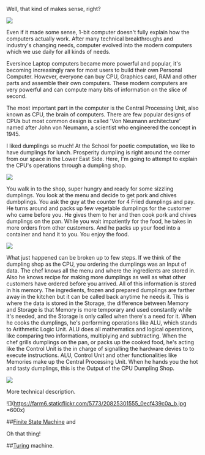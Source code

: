 Well, that kind of makes sense, right? 

![](https://farm1.staticflickr.com/743/20774209011_a520def1b5_o.jpg)

Even if it made some sense, 1-bit computer doesn't fully explain how the computers actually work. After many technical breakthroughs and industry's changing needs, computer evolved into the modern computers which we use daily for all kinds of needs.

Eversince Laptop computers became more powerful and popular, it's becoming increasingly rare for most users to build their own Personal Computer. However, everyone can buy CPU, Graphics card, RAM and other parts and assemble their own computers.  These modern computers are very powerful and can compute many bits of information on the slice of second. 

The most important part in the computer is the Central Processing Unit, also known as CPU, the brain of computers. There are few popular designs of CPUs but most common design is called 'Von Neumann architecture' named after John von Neumann, a scientist who engineered the concept in 1945. 



 
I liked dumplings so much!
At the School for poetic computation, we like to have dumplings for lunch. Prosperity dumpling is right around the corner from our space in the Lower East Side. Here, I'm going to attempt to explain the CPU's operations through a dumpling shop. 

![](https://farm6.staticflickr.com/5670/20633401616_870e7d25bd_z.jpg)

You walk in to the shop, super hungry and ready for some sizzling dumplings. You look at the menu and decide to get pork and chives dumbplings. You ask the guy at the counter for 4 Fried dumplings and pay. He turns around and packs up few vegetable dumplings for the customer who came before you. He gives them to her and then cook pork and chives dumplings on the pan. While you wait impatiently for the food, he takes in more orders from other customers. And he packs up your food into a container and hand it to you. You enjoy the food. 

 
![](https://farm1.staticflickr.com/749/20471659970_3608371450_z.jpg)

What just happened can be broken up to few steps. If we think of the dumpling shop as the CPU, you ordering the dumplings was an Input of data. The chef knows all the menu and where the ingredients are stored in. Also he knows recipe for making more dumplings as well as what other customers have ordered before you arrived. All of this information is stored in his memory. The ingredients, frozen and prepared dumplings are farther away in the kitchen but it can be called back anytime he needs it. This is where the data is stored in the Storage, the difference between Memory and Storage is that Memory is more temporary and used constantly while it's needed, and the Storage is only called when there's a need for it. When he cooks the dumplings, he's performing operations like ALU, which stands to Arithmetic Logic Unit. ALU does all mathematics and logical operations, like comparing two informations, multiplying and subtracting. When the chef grills dumplings on the pan, or packs up the cooked food, he's acting like the Control Unit is the in charge of signalling the hardware devies to to execute instructions. ALU, Control Unit and other functionalities like Memories make up the Central Processing Unit. When he hands you the hot and tasty dumplings, this is the Output of the CPU Dumpling Shop. 


  
![](https://farm6.staticflickr.com/5636/20666499401_13440b1738_z.jpg)

More technical description.

![](https://farm6.staticflickr.com/5773/20825301555_0ecf439c0a_b.jpg =600x)



##[Finite State Machine](https://github.com/tchoi8/handmadecomputer/tree/master/FSM) and 


Oh that thing! 
 
##[Turing](https://github.com/tchoi8/handmadecomputer/tree/master/Turing) machine. 


 